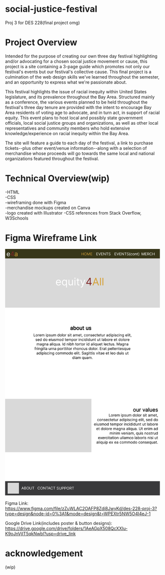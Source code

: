 # social-justice-festival
Proj 3 for DES 228(final project omg)

# Project Overview
Intended for the purpose of creating our own three day festival highlighting and/or advocating for a chosen social justice movement or cause, this project is a site containing a 3-page guide which promotes not only our festival's events but our festival's collective cause. This final project is a culmination of the web design skills we've learned throughout the semester, and an opportunity to express what we're passionate about. 

This festival highlights the issue of racial inequity within United States legislature, and its prevalence throughout the Bay Area. Structured mainly as a conference, the various events planned to be held throughout the festival's three day tenure are provided with the intent to encourage Bay Area residents of voting age to advocate, and in turn act, in support of racial equity. This event plans to host local and possibly state government officials, local social justice groups and organizations, as well as other local representatives and community members who hold extensive knowledge/experience on racial inequity within the Bay Area.

The site will feature a guide to each day of the festival, a link to purchase tickets--plus other event/venue information--along with a selection of merchandise whose proceeds will go towards the same local and national organizations featured throughout the festival.


# Technical Overview(wip)
-HTML<br>
-CSS<br>
-wireframing done with Figma<br>
-merchandise mockups created on Canva<br>
-logo created with Illustrator
-CSS references from Stack Overflow, W3Schools

# Figma Wireframe Link
<img src="development/updated wireframe.pdf" alt="proj 3 wireframe">

Figma Link:<br>
https://www.figma.com/file/zZuWLAC2OAFP8Zdi8JwyKd/des-228-proj-3?type=design&node-id=0%3A1&mode=design&t=WPEXtr5NW5O4I4eJ-1 

Google Drive Link(includes poster & button designs):<br>
https://drive.google.com/drive/folders/1AeAGpX508QcXXIu-K9oJnVjIT5qkNwbl?usp=drive_link 

# acknowledgement
(wip)